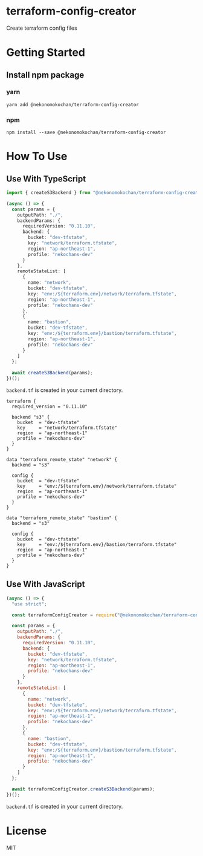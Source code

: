 # terraform-config-creator
Create terraform config files

# Getting Started

## Install npm package

### yarn
`yarn add @nekonomokochan/terraform-config-creator`

### npm
`npm install --save @nekonomokochan/terraform-config-creator`

# How To Use

## Use With TypeScript

```typescript
import { createS3Backend } from "@nekonomokochan/terraform-config-creator";

(async () => {
  const params = {
    outputPath: "./",
    backendParams: {
      requiredVersion: "0.11.10",
      backend: {
        bucket: "dev-tfstate",
        key: "network/terraform.tfstate",
        region: "ap-northeast-1",
        profile: "nekochans-dev"
      }
    },
    remoteStateList: [
      {
        name: "network",
        bucket: "dev-tfstate",
        key: "env:/${terraform.env}/network/terraform.tfstate",
        region: "ap-northeast-1",
        profile: "nekochans-dev"
      },
      {
        name: "bastion",
        bucket: "dev-tfstate",
        key: "env:/${terraform.env}/bastion/terraform.tfstate",
        region: "ap-northeast-1",
        profile: "nekochans-dev"
      }
    ]
  };
  
  await createS3Backend(params);
})();
```

`backend.tf` is created in your current directory.

```hcl-terraform
terraform {
  required_version = "0.11.10"

  backend "s3" {
    bucket  = "dev-tfstate"
    key     = "network/terraform.tfstate"
    region  = "ap-northeast-1"
    profile = "nekochans-dev"
  }
}

data "terraform_remote_state" "network" {
  backend = "s3"

  config {
    bucket  = "dev-tfstate"
    key     = "env:/${terraform.env}/network/terraform.tfstate"
    region  = "ap-northeast-1"
    profile = "nekochans-dev"
  }
}

data "terraform_remote_state" "bastion" {
  backend = "s3"

  config {
    bucket  = "dev-tfstate"
    key     = "env:/${terraform.env}/bastion/terraform.tfstate"
    region  = "ap-northeast-1"
    profile = "nekochans-dev"
  }
}
```

## Use With JavaScript

```javascript
(async () => {
  "use strict";

  const terraformConfigCreator = require("@nekonomokochan/terraform-config-creator");

  const params = {
    outputPath: "./",
    backendParams: {
      requiredVersion: "0.11.10",
      backend: {
        bucket: "dev-tfstate",
        key: "network/terraform.tfstate",
        region: "ap-northeast-1",
        profile: "nekochans-dev"
      }
    },
    remoteStateList: [
      {
        name: "network",
        bucket: "dev-tfstate",
        key: "env:/${terraform.env}/network/terraform.tfstate",
        region: "ap-northeast-1",
        profile: "nekochans-dev"
      },
      {
        name: "bastion",
        bucket: "dev-tfstate",
        key: "env:/${terraform.env}/bastion/terraform.tfstate",
        region: "ap-northeast-1",
        profile: "nekochans-dev"
      }
    ]
  };

  await terraformConfigCreator.createS3Backend(params);
})();
```

`backend.tf` is created in your current directory.

# License
MIT
